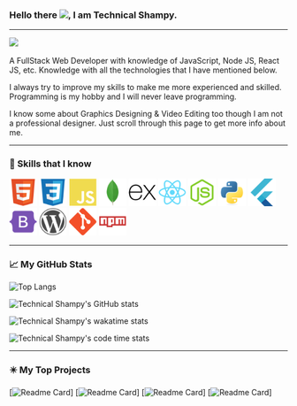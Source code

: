 ### Hello there <img src="https://raw.githubusercontent.com/MartinHeinz/MartinHeinz/master/wave.gif" width="30px">, I am Technical Shampy.

---

<img src="https://img.shields.io/twitter/follow/iboy_shamp?style=for-the-badge" />

A FullStack Web Developer with knowledge of JavaScript, Node JS, React JS, etc. Knowledge with all the technologies that I have mentioned below.

I always try to improve my skills to make me more experienced and skilled. Programming is my hobby and I will never leave programming.

I know some about Graphics Designing & Video Editing too though I am not a professional designer. Just scroll through this page to get more info about me.

---

### 💪 Skills that I know

<img src="https://raw.githubusercontent.com/devicons/devicon/c7d326b6009e60442abc35fa45706d6f30ee4c8e/icons/html5/html5-original.svg" width="50" height="50" alt="HTML Logo" /> <img src="https://raw.githubusercontent.com/devicons/devicon/c7d326b6009e60442abc35fa45706d6f30ee4c8e/icons/css3/css3-original.svg" width="50" height="50" alt="CSS Logo" /> <img src="https://raw.githubusercontent.com/devicons/devicon/c7d326b6009e60442abc35fa45706d6f30ee4c8e/icons/javascript/javascript-plain.svg" width="50" height="50" alt="JavaScript Logo" /> <img src="https://raw.githubusercontent.com/devicons/devicon/c7d326b6009e60442abc35fa45706d6f30ee4c8e/icons/mongodb/mongodb-original.svg" width="50" height="50" alt="Mongo DB Logo" /> <img src="https://raw.githubusercontent.com/devicons/devicon/c7d326b6009e60442abc35fa45706d6f30ee4c8e/icons/express/express-original.svg" width="50" height="50" alt="Express JS Logo" /> <img src="https://raw.githubusercontent.com/devicons/devicon/c7d326b6009e60442abc35fa45706d6f30ee4c8e/icons/react/react-original.svg" width="50" height="50" alt="React JS Logo" /> <img src="https://raw.githubusercontent.com/devicons/devicon/c7d326b6009e60442abc35fa45706d6f30ee4c8e/icons/nodejs/nodejs-original.svg" width="50" height="50" alt="NODE JS Logo" /> <img src="https://raw.githubusercontent.com/devicons/devicon/c7d326b6009e60442abc35fa45706d6f30ee4c8e/icons/python/python-original.svg" width="50" height="50" alt="Python Logo" /> <img src="https://raw.githubusercontent.com/devicons/devicon/c7d326b6009e60442abc35fa45706d6f30ee4c8e/icons/flutter/flutter-original.svg" width="50" height="50" alt="Flutter Logo" /> <img src="https://raw.githubusercontent.com/devicons/devicon/c7d326b6009e60442abc35fa45706d6f30ee4c8e/icons/bootstrap/bootstrap-plain.svg" width="50" height="50" alt="Bootstrap Logo" /> <img src="https://raw.githubusercontent.com/devicons/devicon/c7d326b6009e60442abc35fa45706d6f30ee4c8e/icons/wordpress/wordpress-plain.svg" width="50" height="50" alt="WordPress Logo" /> <img src="https://raw.githubusercontent.com/devicons/devicon/c7d326b6009e60442abc35fa45706d6f30ee4c8e/icons/git/git-original.svg" width="50" height="50" alt="GIT Logo" /> <img src="https://raw.githubusercontent.com/devicons/devicon/c7d326b6009e60442abc35fa45706d6f30ee4c8e/icons/npm/npm-original-wordmark.svg" width="50" height="50" alt="NPM Logo" />

---

### &#x1f4c8; My GitHub Stats

![Top Langs](https://github-readme-stats.vercel.app/api/top-langs/?username=tech-shamp&layout=compact&theme=ayu-mirage)

![Technical Shampy's GitHub stats](https://github-readme-stats.vercel.app/api?username=tech-shamp&theme=ayu-mirage)

![Technical Shampy's wakatime stats](https://github-readme-stats.vercel.app/api/wakatime?username=iboy_shamp&theme=ayu-mirage)

![Technical Shampy's code time stats](https://img.shields.io/endpoint?style=for-the-badge&url=https://codetime-api.datreks.com/badge/4348?logoColor=white%26project=%26recentMS=0%26showProject=false)

---

### ✴️ My Top Projects

[![Readme Card](https://github-readme-stats.vercel.app/api/pin/?username=tech-shamp&repo=portfolio&theme=ayu-mirage)] [![Readme Card](https://github-readme-stats.vercel.app/api/pin/?username=tech-shamp&repo=nooreazal&theme=ayu-mirage)] [![Readme Card](https://github-readme-stats.vercel.app/api/pin/?username=tech-shamp&repo=practice&theme=ayu-mirage)] [![Readme Card](https://github-readme-stats.vercel.app/api/pin/?username=tech-shamp&repo=nooreazal-remake&theme=ayu-mirage)]

<!--
**tech-shamp/tech-shamp** is a ✨ _special_ ✨ repository because its `README.md` (this file) appears on your GitHub profile.

Here are some ideas to get you started:

- 🔭 I’m currently working on ...
- 🌱 I’m currently learning ...
- 👯 I’m looking to collaborate on ...
- 🤔 I’m looking for help with ...
- 💬 Ask me about ...
- 📫 How to reach me: ...
- 😄 Pronouns: ...
- ⚡ Fun fact: ...
-->
